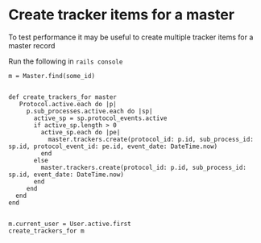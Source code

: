 # Create tracker items for a master

To test performance it may be useful to create multiple tracker items for a master record

Run the following in `rails console`


    m = Master.find(some_id)


    def create_trackers_for master
       Protocol.active.each do |p|    
         p.sub_processes.active.each do |sp|
           active_sp = sp.protocol_events.active
           if active_sp.length > 0
             active_sp.each do |pe|
               master.trackers.create(protocol_id: p.id, sub_process_id: sp.id, protocol_event_id: pe.id, event_date: DateTime.now)
             end
           else
             master.trackers.create(protocol_id: p.id, sub_process_id: sp.id, event_date: DateTime.now)
           end
         end
      end
    end


    m.current_user = User.active.first
    create_trackers_for m

